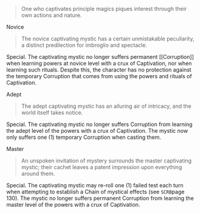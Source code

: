 > One who captivates principle magics piques interest through their own actions and nature.

Novice
> The novice captivating mystic has a certain unmistakable peculiarity, a distinct predilection for imbroglio and spectacle.

Special. The captivating mystic no longer suffers permanent [[Corruption]] when learning powers at novice level with a crux of Captivation, nor when learning such rituals. Despite this, the character has no protection against the temporary Corruption that comes from using the powers and rituals of Captivation.

Adept
> The adept captivating mystic has an alluring air of intricacy, and the world itself takes notice.

Special. The captivating mystic no longer suffers Corruption from learning the adept level of the powers with a crux of Captivation. The mystic now only suffers one (1) temporary Corruption when casting them.

Master
> An unspoken invitation of mystery surrounds the master captivating mystic; their cachet leaves a patent impression upon everything around them.

Special. The captivating mystic may re-roll one (1) failed test each turn when attempting to establish a Chain of mystical effects (see `SCRB`page 130). The mystic no longer suffers permanent Corruption from learning the master level of the powers with a crux of Captivation.